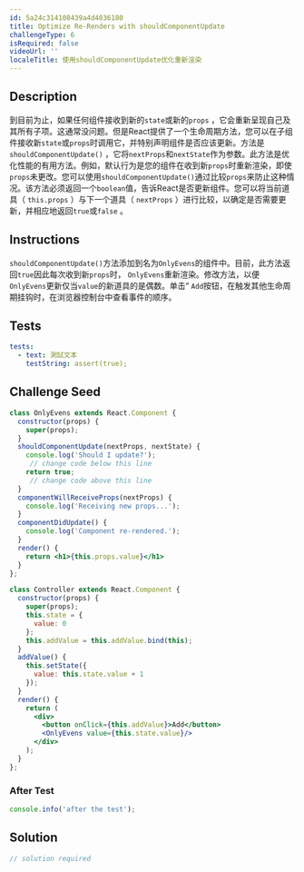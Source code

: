 ```yaml
---
id: 5a24c314108439a4d4036180
title: Optimize Re-Renders with shouldComponentUpdate
challengeType: 6
isRequired: false
videoUrl: ''
localeTitle: 使用shouldComponentUpdate优化重新渲染
---
```


## Description
<section id="description">到目前为止，如果任何组件接收到新的<code>state</code>或新的<code>props</code> ，它会重新呈现自己及其所有子项。这通常没问题。但是React提供了一个生命周期方法，您可以在子组件接收新<code>state</code>或<code>props</code>时调用它，并特别声明组件是否应该更新。方法是<code>shouldComponentUpdate()</code> ，它将<code>nextProps</code>和<code>nextState</code>作为参数。此方法是优化性能的有用方法。例如，默认行为是您的组件在收到新<code>props</code>时重新渲染，即使<code>props</code>未更改。您可以使用<code>shouldComponentUpdate()</code>通过比较<code>props</code>来防止这种情况。该方法必须返回一个<code>boolean</code>值，告诉React是否更新组件。您可以将当前道具（ <code>this.props</code> ）与下一个道具（ <code>nextProps</code> ）进行比较，以确定是否需要更新，并相应地返回<code>true</code>或<code>false</code> 。 </section>

## Instructions
<section id="instructions"> <code>shouldComponentUpdate()</code>方法添加到名为<code>OnlyEvens</code>的组件中。目前，此方法返回<code>true</code>因此每次收到新<code>props</code>时， <code>OnlyEvens</code>重新渲染。修改方法，以便<code>OnlyEvens</code>更新仅当<code>value</code>的新道具的是偶数。单击“ <code>Add</code>按钮，在触发其他生命周期挂钩时，在浏览器控制台中查看事件的顺序。 </section>

## Tests
<section id='tests'>

```yml
tests:
  - text: 測試文本
    testString: assert(true);

```

</section>

## Challenge Seed
<section id='challengeSeed'>

<div id='jsx-seed'>

```jsx
class OnlyEvens extends React.Component {
  constructor(props) {
    super(props);
  }
  shouldComponentUpdate(nextProps, nextState) {
    console.log('Should I update?');
     // change code below this line
    return true;
     // change code above this line
  }
  componentWillReceiveProps(nextProps) {
    console.log('Receiving new props...');
  }
  componentDidUpdate() {
    console.log('Component re-rendered.');
  }
  render() {
    return <h1>{this.props.value}</h1>
  }
};

class Controller extends React.Component {
  constructor(props) {
    super(props);
    this.state = {
      value: 0
    };
    this.addValue = this.addValue.bind(this);
  }
  addValue() {
    this.setState({
      value: this.state.value + 1
    });
  }
  render() {
    return (
      <div>
        <button onClick={this.addValue}>Add</button>
        <OnlyEvens value={this.state.value}/>
      </div>
    );
  }
};

```

</div>


### After Test
<div id='jsx-teardown'>

```js
console.info('after the test');
```

</div>

</section>

## Solution
<section id='solution'>

```js
// solution required
```
</section>
